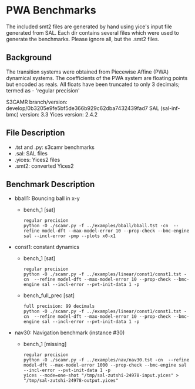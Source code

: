 # PWA Benchmarks

The included smt2 files are generated by hand using yice's input file
generated from SAL. Each dir contains several files which were used
to generate the benchmarks. Please ignore all, but the .smt2 files.

## Background

The transition systems were obtained from Piecewise Affine (PWA)
dynamical systems. The coefficients of the PWA system are floating
points but encoded as reals.
All floats have been truncated to only 3 decimals; termed as -
'regular precision'

S3CAMR branch/version: develop/0b3205e9fe5bf5de366b929c62dba7432439fad7
SAL (sal-inf-bmc) version: 3.3
Yices version: 2.4.2


## File Description

- .tst and .py: s3camr benchmarks
- .sal: SAL files
- .yices: Yices2 files
- .smt2: converted Yices2


## Benchmark Description


- bball1:
    Bouncing ball in x-y

    - bench_1 [sat]

        ```
        regular precision
        python -O ./scamr.py -f ../examples/bball/bball.tst -cn  --refine model-dft --max-model-error 10 --prop-check --bmc-engine sal --incl-error -pmp --plots x0-x1
        ```

- const1:
    constant dynamics

    - bench_1 [sat]

        ```
        regular precision
        python -O ./scamr.py -f ../examples/linear/const1/const1.tst -cn  --refine model-dft --max-model-error 10 --prop-check --bmc-engine sal --incl-error --pvt-init-data 1 -p
        ```

    - bench_full_prec [sat]

        ```
        full precision: 99 decimals
        python -O ./scamr.py -f ../examples/linear/const1/const1.tst -cn  --refine model-dft --max-model-error 10 --prop-check --bmc-engine sal --incl-error --pvt-init-data 1 -p
        ```

- nav30:
    Navigation benchmark (instance #30)

    - bench_1 [missing]

        ```
        regular precision
        python -O ./scamr.py -f ../examples/nav/nav30.tst -cn  --refine model-dft --max-model-error 1000 --prop-check --bmc-engine sal --incl-error --pvt-init-data 1 -p
        yices --mode=one-shot "/tmp/sal-zutshi-24978-input.yices" > "/tmp/sal-zutshi-24978-output.yices"
        ```
